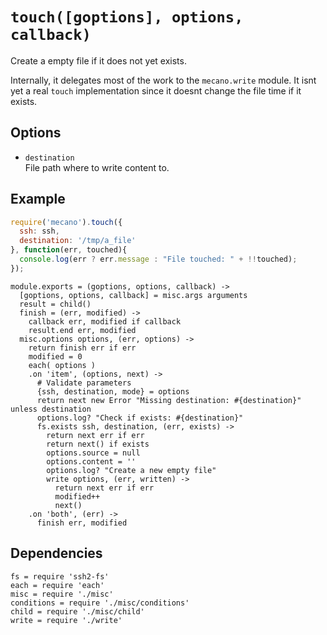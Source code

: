 
# `touch([goptions], options, callback)`

Create a empty file if it does not yet exists.

Internally, it delegates most of the work to the `mecano.write` module. It isnt
yet a real `touch` implementation since it doesnt change the file time if it
exists.

## Options

*   `destination`   
    File path where to write content to.   

## Example

```js
require('mecano').touch({
  ssh: ssh,
  destination: '/tmp/a_file'
}, function(err, touched){
  console.log(err ? err.message : "File touched: " + !!touched);
});
```

    module.exports = (goptions, options, callback) ->
      [goptions, options, callback] = misc.args arguments
      result = child()
      finish = (err, modified) ->
        callback err, modified if callback
        result.end err, modified
      misc.options options, (err, options) ->
        return finish err if err
        modified = 0
        each( options )
        .on 'item', (options, next) ->
          # Validate parameters
          {ssh, destination, mode} = options
          return next new Error "Missing destination: #{destination}" unless destination
          options.log? "Check if exists: #{destination}"
          fs.exists ssh, destination, (err, exists) ->
            return next err if err
            return next() if exists
            options.source = null
            options.content = ''
            options.log? "Create a new empty file"
            write options, (err, written) ->
              return next err if err
              modified++
              next()
        .on 'both', (err) ->
          finish err, modified

## Dependencies

    fs = require 'ssh2-fs'
    each = require 'each'
    misc = require './misc'
    conditions = require './misc/conditions'
    child = require './misc/child'
    write = require './write'






